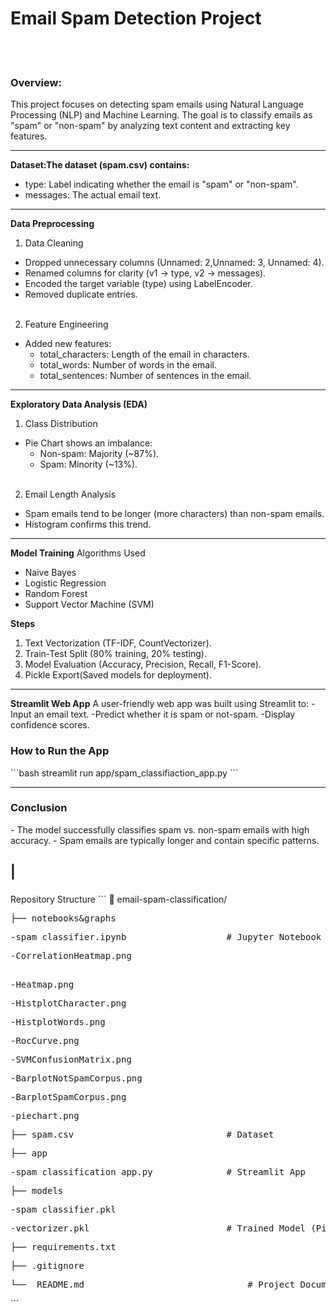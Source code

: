 <h1>Email Spam Detection Project</h1>
<br><br>
<h3> Overview:</h3>
<p>This project focuses on detecting spam emails using Natural Language Processing (NLP) and Machine Learning. 
  The goal is to classify emails as "spam" or "non-spam" by analyzing text content and extracting key features.</p>

---

<b> Dataset:The dataset (spam.csv) contains:</b>
- type: Label indicating whether the email is "spam" or "non-spam".
- messages: The actual email text.

---

<b>Data Preprocessing</b>
1. Data Cleaning
- Dropped unnecessary columns (Unnamed: 2,Unnamed: 3, Unnamed: 4).
- Renamed columns for clarity (v1 → type, v2 → messages).
- Encoded the target variable (type) using LabelEncoder.
- Removed duplicate entries.
  </br></br>
2. Feature Engineering
- Added new features:
  - total_characters: Length of the email in characters.
  - total_words: Number of words in the email.
  - total_sentences: Number of sentences in the email.

---

 <b>Exploratory Data Analysis (EDA)</b>
1. Class Distribution
- Pie Chart shows an imbalance:
  - Non-spam: Majority (~87%).
  - Spam: Minority (~13%).
<br></br>
2. Email Length Analysis
- Spam emails tend to be longer (more characters) than non-spam emails.
- Histogram confirms this trend.

---

<b>Model Training</b>
Algorithms Used
- Naive Bayes
- Logistic Regression
- Random Forest
- Support Vector Machine (SVM)

<b>Steps</b>
1. Text Vectorization (TF-IDF, CountVectorizer).
2. Train-Test Split (80% training, 20% testing).
3. Model Evaluation (Accuracy, Precision, Recall, F1-Score).
4. Pickle Export(Saved models for deployment).

---

 <b>Streamlit Web App</b>
A user-friendly web app was built using Streamlit to:
-Input an email text.
-Predict whether it is spam or not-spam.
-Display confidence scores.

<h3>How to Run the App</h3>
```bash
streamlit run app/spam_classifiaction_app.py
```

---

 <h3>Conclusion</h3>
- The model successfully classifies spam vs. non-spam emails with high accuracy.
- Spam emails are typically longer and contain specific patterns.

|
---

<h3></h3> Repository Structure</h3>
```
📁 email-spam-classification/</br>
<pre>├── notebooks&graphs</br></pre>
    <pre>-spam_classifier.ipynb                   # Jupyter Notebook (EDA & Modeling)</br></pre>
    <pre>-CorrelationHeatmap.png</br> </pre>
    <pre>-Heatmap.png</br></pre>
    <pre>-HistplotCharacter.png</br></pre>
    <pre>-HistplotWords.png</br></pre>
    <pre>-RocCurve.png</br></pre>
    <pre>-SVMConfusionMatrix.png</br></pre>
    <pre>-BarplotNotSpamCorpus.png</br></pre>
    <pre>-BarplotSpamCorpus.png</br></pre>
    <pre>-piechart.png</br></pre>
    <pre>├── spam.csv                             # Dataset</br></pre>
<pre>├── app  </br></pre>                
    <pre>-spam_classification_app.py              # Streamlit App</br></pre>  
<pre>├── models </br></pre>  
    <pre>-spam_classifier.pkl</br></pre>         
    <pre>-vectorizer.pkl                          # Trained Model (Pickle)</br></pre>  
<pre>├── requirements.txt</br></pre>  
<pre>├── .gitignore</br></pre>  
<pre>└──  README.md                               # Project Documentation</br></pre>  
```


